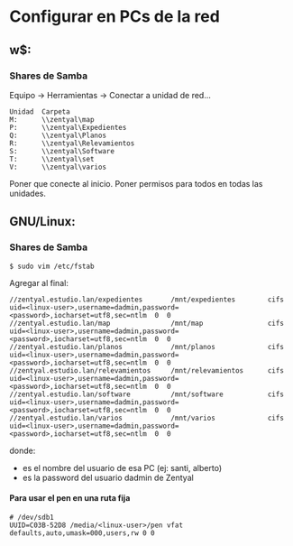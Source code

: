 # Configurar en PCs de la red

## w$:

### Shares de Samba

Equipo -> Herramientas -> Conectar a unidad de red...

    Unidad  Carpeta
    M:      \\zentyal\map
    P:      \\zentyal\Expedientes
    Q:      \\zentyal\Planos
    R:      \\zentyal\Relevamientos
    S:      \\zentyal\Software
    T:      \\zentyal\set
    V:      \\zentyal\varios

Poner que conecte al inicio.
Poner permisos para todos en todas las unidades.

## GNU/Linux:

### Shares de Samba

    $ sudo vim /etc/fstab

Agregar al final:

    //zentyal.estudio.lan/expedientes       /mnt/expedientes        cifs  uid=<linux-user>,username=dadmin,password=<password>,iocharset=utf8,sec=ntlm  0  0
    //zentyal.estudio.lan/map               /mnt/map                cifs  uid=<linux-user>,username=dadmin,password=<password>,iocharset=utf8,sec=ntlm  0  0
    //zentyal.estudio.lan/planos            /mnt/planos             cifs  uid=<linux-user>,username=dadmin,password=<password>,iocharset=utf8,sec=ntlm  0  0
    //zentyal.estudio.lan/relevamientos     /mnt/relevamientos      cifs  uid=<linux-user>,username=dadmin,password=<password>,iocharset=utf8,sec=ntlm  0  0
    //zentyal.estudio.lan/software          /mnt/software           cifs  uid=<linux-user>,username=dadmin,password=<password>,iocharset=utf8,sec=ntlm  0  0
    //zentyal.estudio.lan/varios            /mnt/varios             cifs  uid=<linux-user>,username=dadmin,password=<password>,iocharset=utf8,sec=ntlm  0  0

donde:

- <linux-user> es el nombre del usuario de esa PC (ej: santi, alberto)
- <password> es la password del usuario dadmin de Zentyal

#### Para usar el pen en una ruta fija

    # /dev/sdb1
    UUID=C03B-52D8 /media/<linux-user>/pen vfat defaults,auto,umask=000,users,rw 0 0